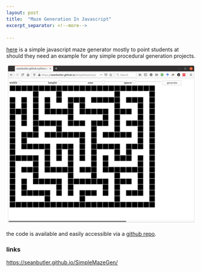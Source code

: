 ```yaml
---
layout: post
title:  "Maze Generation In Javascript"
excerpt_separator: <!--more-->

---
```


[here](https://seanbutler.github.io/SimpleMazeGen/) is a simple javascript maze generator mostly to point students at should they need an example for any simple procedural generation projects.

<!--more-->

![](https://raw.githubusercontent.com/seanbutler/SimpleMazeGen/master/screenshot.png)

the code is available and easily accessible via a [github repo](https://github.com/seanbutler/SimpleMazeGen).



###  links

https://seanbutler.github.io/SimpleMazeGen/

